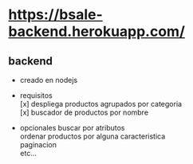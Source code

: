 # https://bsale-backend.herokuapp.com/

## backend

- creado en nodejs 

- requisitos  
[x] despliega productos agrupados por categoria  
[x] buscador de productos por nombre   

- opcionales
buscar por atributos  
ordenar productos por alguna caracteristica  
paginacion  
etc...  



